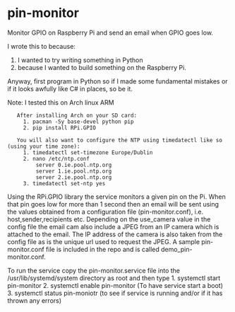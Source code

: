 pin-monitor
===========

Monitor GPIO on Raspberry Pi and send an email when GPIO goes low.

I wrote this to because: 
 1. I wanted to try writing something in Python 
 2. because I wanted to build something on the Raspberry Pi.

Anyway, first program in Python so if I made some fundamental mistakes or if it looks awfully like C# in places, so be it.

Note: I tested this on Arch linux ARM 
      
       After installing Arch on your SD card:
         1. pacman -Sy base-devel python pip
         2. pip install RPi.GPIO 
       
       You will also want to configure the NTP using timedatectl like so (using your time zone):
         1. timedatectl set-timezone Europe/Dublin
         2. nano /etc/ntp.conf
             server 0.ie.pool.ntp.org
             server 1.ie.pool.ntp.org
             server 2.ie.pool.ntp.org
         3. timedatectl set-ntp yes 

Using the RPi.GPIO library the service monitors a given pin on the Pi.
When that pin goes low for more than 1 second then an email will be sent using the values obtained from a configuration file
(pin-monitor.conf), i.e. host,sender,recipients etc. Depending on the use_camera value in the config file the email cam also
include a JPEG from an IP camera which is attached to the email.
The IP address of the camera is also taken from the config file as is the unique url used to request the JPEG.
A sample pin-monitor.conf file is included in the repo and is called demo_pin-monitor.conf.

To run the service copy the pin-monitor.service file into the /usr/lib/systemd/system directory as root and then type
      1. systemctl start pin-monitor
      2. systemctl enable pin-monitor (To have service start a boot)
      3. systemctl status pin-moniotr (to see if service is running and/or if it has thrown any errors)
